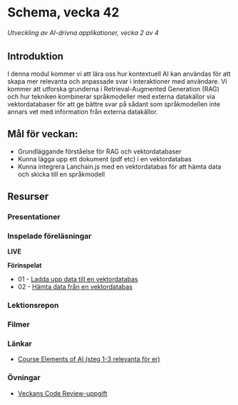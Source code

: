 # Schema, vecka 42
###### Utveckling av AI-drivna applikationer, vecka 2 av 4

## Introduktion

I denna modul kommer vi att lära oss hur kontextuell AI kan användas för att skapa mer relevanta och anpassade svar i interaktioner med användare. Vi kommer att utforska grunderna i Retrieval-Augmented Generation (RAG) och hur tekniken kombinerar språkmodeller med externa datakällor via vektordatabaser för att ge bättre svar på sådant som språkmodellen inte annars vet med information från externa datakällor.

## Mål för veckan:

* Grundläggande förståelse för RAG och vektordatabaser
* Kunna lägga upp ett dokument (pdf etc) i en vektordatabas
* Kunna integrera Lanchain.js med en vektordatabas för att hämta data och skicka till en språkmodell

## Resurser

### Presentationer


### Inspelade föreläsningar

**LIVE**


**Förinspelat**

* 01 - [Ladda upp data till en vektordatabas](https://vimeo.com/1128225780/47dcd5d912?share=copy&fl=sv&fe=ci)
* 02 - [Hämta data från en vektordatabas](https://vimeo.com/1128225631/057da7b355?share=copy&fl=sv&fe=ci)


### Lektionsrepon


### Filmer


### Länkar

* [Course Elements of AI (steg 1-3 relevanta för er)](https://course.elementsofai.com/)

### Övningar 

* [Veckans Code Review-uppgift](https://gist.github.com/zocom-christoffer-wallenberg/1cf400fb158d95a16d101905f51f789c)
